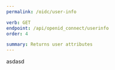 ```yaml
---
permalink: /oidc/user-info

verb: GET
endpoint: /api/openid_connect/userinfo
order: 4

summary: Returns user attributes
---
```

asdasd